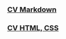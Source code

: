 ### [CV Markdown](https://lazyfossil.github.io/rsschool-cv/cv)
### [CV HTML, CSS](https://lazyfossil.github.io/rsschool-cv/)
